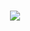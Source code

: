 <h1 align="center">
  <a href="https://git.io/typing-svg">
    <img src="https://readme-typing-svg.herokuapp.com/?lines=Hi+There!+👋;+I'm+Abdullah+Khalil!;&center=true&size=30">
  </a>
</h1>
